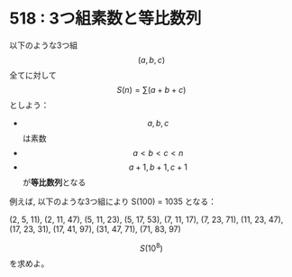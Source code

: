# 518 : 3つ組素数と等比数列

以下のような3つ組 $$(a,b,c)$$ 全てに対して $$S(n) = \sum (a + b + c)$$ としよう：

* $$a, b, c$$ は素数
* $$a < b < c < n$$
* $$a+1, b+1, c+1$$ が**等比数列**となる

例えば, 以下のような3つ組により S(100) = 1035 となる：

(2, 5, 11), (2, 11, 47), (5, 11, 23), (5, 17, 53), (7, 11, 17), (7, 23, 71), (11, 23, 47), (17, 23, 31), (17, 41, 97), (31, 47, 71), (71, 83, 97)

$$S(10^8)$$ を求めよ。
